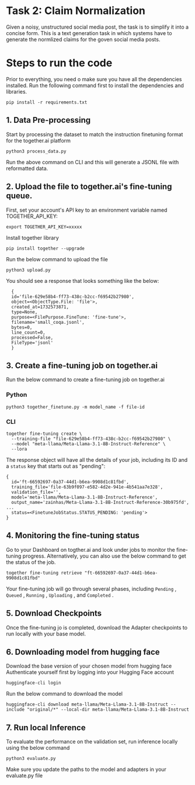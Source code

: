 # Task 2: Claim Normalization

Given a noisy, unstructured social media post, the task is to simplify it into a concise form.
This is a text generation task in which systems have to generate the normlized claims for the goven social media posts.

# Steps to run the code
Prior to everything, you need o make sure you have all the dependencies installed. Run the following command first to install the dependencies and libraries.

```
pip install -r requirements.txt
```

## 1. Data Pre-processing
Start by processing the dataset to match the instruction finetuning format for the together.ai platform

```
python3 process_data.py
```

   Run the above command on CLI and this will generate a JSONL file with reformatted data.

## 2. Upload the file to together.ai's fine-tuning queue.
    
   First, set your account's API key to an environment variable named TOGETHER_API_KEY:
    
 ```
export TOGETHER_API_KEY=xxxxx
 ```
    
  Install together library 
    
  ```
  pip install together --upgrade
  ```
    
   Run the below command to upload the file
    
  ```
  python3 upload.py
  ```
    
   You should see a response that looks something like the below:
    
  ```
    {
    id='file-629e58b4-ff73-438c-b2cc-f69542b27980', 
    object=<ObjectType.File: 'file'>, 
    created_at=1732573871, 
    type=None, 
    purpose=<FilePurpose.FineTune: 'fine-tune'>, 
    filename='small_coqa.jsonl', 
    bytes=0, 
    line_count=0, 
    processed=False, 
    FileType='jsonl'
    }
  ```  
## 3. Create a fine-tuning job on together.ai
Run the below command to create a fine-tuning job on together.ai

### Python
```
python3 together_finetune.py -m model_name -f file-id
```
### CLI
```
together fine-tuning create \
  --training-file "file-629e58b4-ff73-438c-b2cc-f69542b27980" \
  --model "meta-llama/Meta-Llama-3.1-8B-Instruct-Reference" \
  --lora
```
The response object will have all the details of your job, including its ID and a `status` key that starts out as "pending":
```
{
  id='ft-66592697-0a37-44d1-b6ea-9908d1c81fbd', 
  training_file='file-63b9f097-e582-4d2e-941e-4b541aa7e328', 
  validation_file='', 
  model='meta-llama/Meta-Llama-3.1-8B-Instruct-Reference', 
  output_name='zainhas/Meta-Llama-3.1-8B-Instruct-Reference-30b975fd', 
... 
  status=<FinetuneJobStatus.STATUS_PENDING: 'pending'>
}
```
## 4. Monitoring the fine-tuning status
Go to your Dashboard on togther.ai and look under jobs to monitor the fine-tuning progress. Alternatively, you can also use the below command to get the status of the job.
```
together fine-tuning retrieve "ft-66592697-0a37-44d1-b6ea-9908d1c81fbd"
```
Your fine-tuning job will go through several phases, including `Pending` , `Queued` , `Running` , `Uploading` , and `Completed` .
## 5. Download Checkpoints
Once the fine-tuning jo is completed, download the Adapter checkpoints to run locally with your base model.

## 6. Downloading model from hugging face
Download the base version of your chosen model from hugging face
Authenticate yourself first by logging into your Hugging Face account
```
huggingface-cli login
```
Run the below command to download the model
```
huggingface-cli download meta-llama/Meta-Llama-3.1-8B-Instruct --include "original/*" --local-dir meta-llama/Meta-Llama-3.1-8B-Instruct
```
## 7. Run local Inference 
To evaluate the performance on the validation set, run inference locally using the below command
```
python3 evaluate.py
```
Make sure you update the paths to the model and adapters in your evaluate.py file